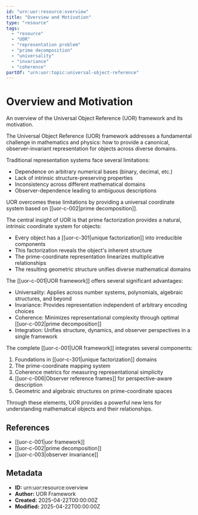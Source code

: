 ```yaml
---
id: "urn:uor:resource:overview"
title: "Overview and Motivation"
type: "resource"
tags:
  - "resource"
  - "UOR"
  - "representation problem"
  - "prime decomposition"
  - "universality"
  - "invariance"
  - "coherence"
partOf: "urn:uor:topic:universal-object-reference"
---
```


# Overview and Motivation

An overview of the Universal Object Reference (UOR) framework and its motivation.

The Universal Object Reference (UOR) framework addresses a fundamental challenge in mathematics and physics: how to provide a canonical, observer-invariant representation for objects across diverse domains.

Traditional representation systems face several limitations:

- Dependence on arbitrary numerical bases (binary, decimal, etc.)
- Lack of intrinsic structure-preserving properties
- Inconsistency across different mathematical domains
- Observer-dependence leading to ambiguous descriptions

UOR overcomes these limitations by providing a universal coordinate system based on [[uor-c-002|prime decomposition]].

The central insight of UOR is that prime factorization provides a natural, intrinsic coordinate system for objects:

- Every object has a [[uor-c-301|unique factorization]] into irreducible components
- This factorization reveals the object's inherent structure
- The prime-coordinate representation linearizes multiplicative relationships
- The resulting geometric structure unifies diverse mathematical domains

The [[uor-c-001|UOR framework]] offers several significant advantages:

- Universality: Applies across number systems, polynomials, algebraic structures, and beyond
- Invariance: Provides representation independent of arbitrary encoding choices
- Coherence: Minimizes representational complexity through optimal [[uor-c-002|prime decomposition]]
- Integration: Unifies structure, dynamics, and observer perspectives in a single framework

The complete [[uor-c-001|UOR framework]] integrates several components:

1. Foundations in [[uor-c-301|unique factorization]] domains
2. The prime-coordinate mapping system
3. Coherence metrics for measuring representational simplicity
4. [[uor-c-006|Observer reference frames]] for perspective-aware description
5. Geometric and algebraic structures on prime-coordinate spaces

Through these elements, UOR provides a powerful new lens for understanding mathematical objects and their relationships.

## References

- [[uor-c-001|uor framework]]
- [[uor-c-002|prime decomposition]]
- [[uor-c-003|observer invariance]]

## Metadata

- **ID:** urn:uor:resource:overview
- **Author:** UOR Framework
- **Created:** 2025-04-22T00:00:00Z
- **Modified:** 2025-04-22T00:00:00Z
